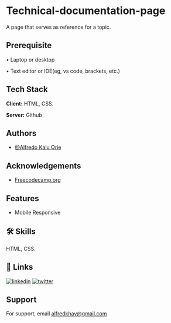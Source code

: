 # Technical-documentation-page
A page that serves as reference for a topic.


## Prerequisite

• Laptop or desktop

• Text editor or IDE(eg, vs code, brackets, etc.)

## Tech Stack

**Client:** HTML, CSS.

**Server:** Github


<!--## Screenshots

![App Screenshot](https://i.postimg.cc/c1DDB7qG/285843152-335584972065344-8635541701505350891-n.jpg)-->

<!--
## Demo

https://xclusivfred.github.io/Product-landing-page/-->


## Authors

- [@Alfredo Kalu Orie](https://www.github.com/xclusivfred)


## Acknowledgements

 - [Freecodecamp.org](https://freecodecamp.org/)

## Features

- Mobile Responsive


## 🛠 Skills
HTML, CSS.

## 🔗 Links
[![linkedin](https://img.shields.io/badge/linkedin-0A66C2?style=for-the-badge&logo=linkedin&logoColor=white)](https://www.linkedin.com/in/alfredo-kalu-orie)
[![twitter](https://img.shields.io/badge/twitter-1DA1F2?style=for-the-badge&logo=twitter&logoColor=white)](https://twitter.com/Alfredkhay)

## Support

For support, email alfredkhay@gmail.com

